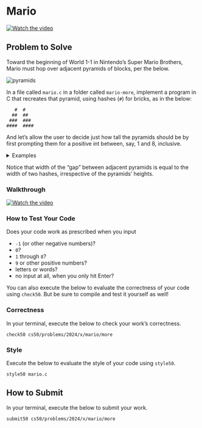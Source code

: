 # Mario

[![Watch the video](https://img.youtube.com/vi/cWOkHQXw0JQ/0.jpg)](https://youtu.be/cWOkHQXw0JQ?si=gOAKkN6j_THCfoCL)

## Problem to Solve

Toward the beginning of World 1-1 in Nintendo’s Super Mario Brothers, Mario must hop over adjacent pyramids of blocks, per the below.

![pyramids](https://github.com/user-attachments/assets/00f6763a-2dc3-4fde-911c-164eb290e728)

In a file called `mario.c` in a folder called `mario-more`, implement a program in C that recreates that pyramid, using hashes (`#`) for bricks, as in the below:

```
   #  #
  ##  ##
 ###  ###
####  ####
```

And let’s allow the user to decide just how tall the pyramids should be by first prompting them for a positive int between, say, 1 and 8, inclusive.

<details>
<summary>Examples</summary>

Here’s how the program might work if the user inputs 8 when prompted:

```
$ ./mario
Height: 8
       #  #
      ##  ##
     ###  ###
    ####  ####
   #####  #####
  ######  ######
 #######  #######
########  ########
```

Here’s how the program might work if the user inputs `4` when prompted:

```
$ ./mario
Height: 4
   #  #
  ##  ##
 ###  ###
####  ####
```

Here’s how the program might work if the user inputs `2` when prompted:

```
$ ./mario
Height: 2
 #  #
##  ##
```

And here’s how the program might work if the user inputs `1` when prompted:

```
$ ./mario
Height: 1
#  #
```

If the user doesn’t, in fact, input a positive integer between 1 and 8, inclusive, when prompted, the program should re-prompt the user until they cooperate:

```
$ ./mario
Height: -1
Height: 0
Height: 42
Height: 50
Height: 4
   #  #
  ##  ##
 ###  ###
####  ####
```

</details>

Notice that width of the “gap” between adjacent pyramids is equal to the width of two hashes, irrespective of the pyramids’ heights.

### Walkthrough

[![Watch the video](https://img.youtube.com/vi/FzN9RAjYG_Q/0.jpg)](https://youtu.be/FzN9RAjYG_Q?si=X2jswPy1qc3Vy4gV)

### How to Test Your Code

Does your code work as prescribed when you input

- `-1` (or other negative numbers)?
- `0`?
- `1` through `8`?
- `9` or other positive numbers?
- letters or words?
- no input at all, when you only hit Enter?

You can also execute the below to evaluate the correctness of your code using `check50`. But be sure to compile and test it yourself as well!

### Correctness

In your terminal, execute the below to check your work’s correctness.

```
check50 cs50/problems/2024/x/mario/more
```

### Style

Execute the below to evaluate the style of your code using `style50`.

```
style50 mario.c
```

## How to Submit

In your terminal, execute the below to submit your work.

```
submit50 cs50/problems/2024/x/mario/more
```
